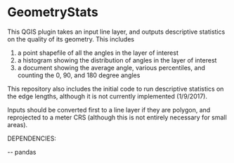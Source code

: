 # GeometryStats
This QGIS plugin takes an input line layer, and outputs descriptive statistics on the quality of its geometry.  This includes
1) a point shapefile of all the angles in the layer of interest
2) a histogram showing the distribution of angles in the layer of interest
3) a document showing the average angle, various percentiles, and counting the 0, 90, and 180 degree angles

This repository also includes the initial code to run descriptive statistics on the edge lengths, although it is not currently implemented (1/9/2017).  

Inputs should be converted first to a line layer if they are polygon, and reprojected to a meter CRS (although this is not entirely necessary for small areas).

DEPENDENCIES:

-- pandas

